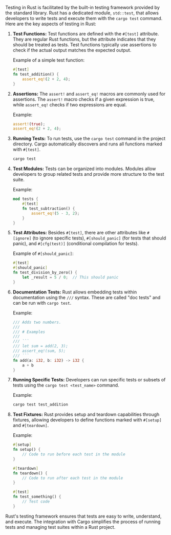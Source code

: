 Testing in Rust is facilitated by the built-in testing framework provided by the standard library. Rust has a dedicated module, `std::test`, that allows developers to write tests and execute them with the `cargo test` command. Here are the key aspects of testing in Rust:

1. **Test Functions:**
   Test functions are defined with the `#[test]` attribute. They are regular Rust functions, but the attribute indicates that they should be treated as tests. Test functions typically use assertions to check if the actual output matches the expected output.

   Example of a simple test function:
   ```rust
   #[test]
   fn test_addition() {
       assert_eq!(2 + 2, 4);
   }
   ```

2. **Assertions:**
   The `assert!` and `assert_eq!` macros are commonly used for assertions. The `assert!` macro checks if a given expression is true, while `assert_eq!` checks if two expressions are equal.

   Example:
   ```rust
   assert!(true);
   assert_eq!(2 + 2, 4);
   ```

3. **Running Tests:**
   To run tests, use the `cargo test` command in the project directory. Cargo automatically discovers and runs all functions marked with `#[test]`.

   ```bash
   cargo test
   ```

4. **Test Modules:**
   Tests can be organized into modules. Modules allow developers to group related tests and provide more structure to the test suite.

   Example:
   ```rust
   mod tests {
       #[test]
       fn test_subtraction() {
           assert_eq!(5 - 3, 2);
       }
   }
   ```

5. **Test Attributes:**
   Besides `#[test]`, there are other attributes like `#[ignore]` (to ignore specific tests), `#[should_panic]` (for tests that should panic), and `#[cfg(test)]` (conditional compilation for tests).

   Example of `#[should_panic]`:
   ```rust
   #[test]
   #[should_panic]
   fn test_division_by_zero() {
       let _result = 5 / 0;  // This should panic
   }
   ```

6. **Documentation Tests:**
   Rust allows embedding tests within documentation using the `///` syntax. These are called "doc tests" and can be run with `cargo test`.

   Example:
   ```rust
   /// Adds two numbers.
   ///
   /// # Examples
   ///
   /// ```
   /// let sum = add(2, 3);
   /// assert_eq!(sum, 5);
   /// ```
   fn add(a: i32, b: i32) -> i32 {
       a + b
   }
   ```

7. **Running Specific Tests:**
   Developers can run specific tests or subsets of tests using the `cargo test <test_name>` command.

   Example:
   ```bash
   cargo test test_addition
   ```

8. **Test Fixtures:**
   Rust provides setup and teardown capabilities through fixtures, allowing developers to define functions marked with `#[setup]` and `#[teardown]`.

   Example:
   ```rust
   #[setup]
   fn setup() {
       // Code to run before each test in the module
   }

   #[teardown]
   fn teardown() {
       // Code to run after each test in the module
   }

   #[test]
   fn test_something() {
       // Test code
   }
   ```

Rust's testing framework ensures that tests are easy to write, understand, and execute. The integration with Cargo simplifies the process of running tests and managing test suites within a Rust project.